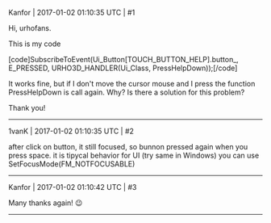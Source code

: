 Kanfor | 2017-01-02 01:10:35 UTC | #1

Hi, urhofans.

This is my code

[code]SubscribeToEvent(Ui_Button[TOUCH_BUTTON_HELP].button_, E_PRESSED, URHO3D_HANDLER(Ui_Class, PressHelpDown));[/code]

It works fine, but if I don't move the cursor mouse and I press <space> the function PressHelpDown is call again. Why?
Is there a solution for this problem?

Thank you!

-------------------------

1vanK | 2017-01-02 01:10:35 UTC | #2

after click on button, it still focused, so bunnon pressed again when you press space. it is tipycal behavior for UI (try same in Windows)
you can use SetFocusMode(FM_NOTFOCUSABLE)

-------------------------

Kanfor | 2017-01-02 01:10:42 UTC | #3

Many thanks again!  :wink:

-------------------------

